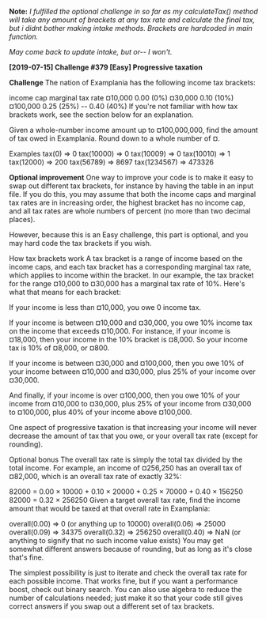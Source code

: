 **Note:** *I fulfilled the optional challenge in so far as my calculateTax() method will take any amount of brackets at any tax rate and calculate the final tax, but i didnt bother making intake methods.  Brackets are hardcoded in main function.*

*May come back to update intake, but or-- I won't.*


**[2019-07-15] Challenge #379 [Easy] Progressive taxation**

**Challenge**
The nation of Examplania has the following income tax brackets:

income cap marginal tax rate
¤10,000 0.00 (0%)
¤30,000 0.10 (10%)
¤100,000 0.25 (25%)
-- 0.40 (40%)
If you're not familiar with how tax brackets work, see the section below for an explanation.

Given a whole-number income amount up to ¤100,000,000, find the amount of tax owed in Examplania. Round down to a whole number of ¤.

Examples
tax(0) => 0
tax(10000) => 0
tax(10009) => 0
tax(10010) => 1
tax(12000) => 200
tax(56789) => 8697
tax(1234567) => 473326

**Optional improvement**
One way to improve your code is to make it easy to swap out different tax brackets, for instance by having the table in an input file. If you do this, you may assume that both the income caps and marginal tax rates are in increasing order, the highest bracket has no income cap, and all tax rates are whole numbers of percent (no more than two decimal places).

However, because this is an Easy challenge, this part is optional, and you may hard code the tax brackets if you wish.

How tax brackets work
A tax bracket is a range of income based on the income caps, and each tax bracket has a corresponding marginal tax rate, which applies to income within the bracket. In our example, the tax bracket for the range ¤10,000 to ¤30,000 has a marginal tax rate of 10%. Here's what that means for each bracket:

If your income is less than ¤10,000, you owe 0 income tax.

If your income is between ¤10,000 and ¤30,000, you owe 10% income tax on the income that exceeds ¤10,000. For instance, if your income is ¤18,000, then your income in the 10% bracket is ¤8,000. So your income tax is 10% of ¤8,000, or ¤800.

If your income is between ¤30,000 and ¤100,000, then you owe 10% of your income between ¤10,000 and ¤30,000, plus 25% of your income over ¤30,000.

And finally, if your income is over ¤100,000, then you owe 10% of your income from ¤10,000 to ¤30,000, plus 25% of your income from ¤30,000 to ¤100,000, plus 40% of your income above ¤100,000.

One aspect of progressive taxation is that increasing your income will never decrease the amount of tax that you owe, or your overall tax rate (except for rounding).

Optional bonus
The overall tax rate is simply the total tax divided by the total income. For example, an income of ¤256,250 has an overall tax of ¤82,000, which is an overall tax rate of exactly 32%:

82000 = 0.00 × 10000 + 0.10 × 20000 + 0.25 × 70000 + 0.40 × 156250
82000 = 0.32 × 256250
Given a target overall tax rate, find the income amount that would be taxed at that overall rate in Examplania:

overall(0.00) => 0 (or anything up to 10000)
overall(0.06) => 25000
overall(0.09) => 34375
overall(0.32) => 256250
overall(0.40) => NaN (or anything to signify that no such income value exists)
You may get somewhat different answers because of rounding, but as long as it's close that's fine.

The simplest possibility is just to iterate and check the overall tax rate for each possible income. That works fine, but if you want a performance boost, check out binary search. You can also use algebra to reduce the number of calculations needed; just make it so that your code still gives correct answers if you swap out a different set of tax brackets.
